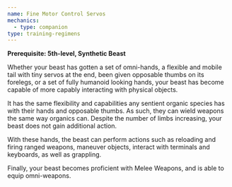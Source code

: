 ```yaml
---
name: Fine Motor Control Servos
mechanics:
  - type: companion
type: training-regimens
---
```

__Prerequisite: 5th-level, Synthetic Beast__

Whether your beast has gotten a set of omni-hands, a flexible and mobile tail with tiny servos at the end, been given opposable thumbs on its forelegs, or a set of fully humanoid looking hands, your beast has become capable of more capably interacting with physical objects.

It has the same flexibility and capabilities any sentient organic species has with their hands and opposable thumbs. As such, they can wield weapons the same way organics can. Despite the number of limbs increasing, your beast does not gain additional action.

With these hands, the beast can perform actions such as reloading and firing ranged weapons, maneuver objects, interact with terminals and keyboards, as well as grappling.

Finally, your beast becomes proficient with Melee Weapons, and is able to equip omni-weapons.
